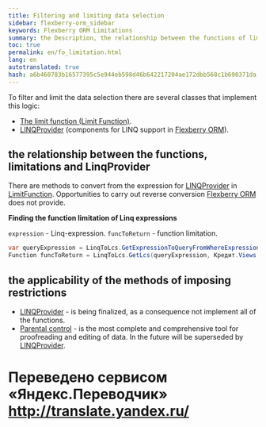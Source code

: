 ```yaml
--- 
title: Filtering and limiting data selection 
sidebar: flexberry-orm_sidebar 
keywords: Flexberry ORM Limitations 
summary: the Description, the relationship between the functions of limitations and LinqProvider example convert 
toc: true 
permalink: en/fo_limitation.html 
lang: en 
autotranslated: true 
hash: a6b460783b16577395c5e944eb598d46b642217204ae172dbb568c1b690371da 
--- 
```


To filter and limit the data selection there are several classes that implement this logic: 

* [The limit function (Limit Function)](fo_limit-function.html). 
* [LINQProvider](fo_linq-provider.html) (components for LINQ support in [Flexberry ORM](fo_flexberry-orm.html)). 

## the relationship between the functions, limitations and LinqProvider 

There are methods to convert from the expression for [LINQProvider](fo_linq-provider.html) in [LimitFunction](fo_limit-function.html). Opportunities to carry out reverse conversion [Flexberry ORM](fo_flexberry-orm.html) does not provide. 

__Finding the function limitation of Linq expressions__ 

`expression` - Linq-expression. 
`funcToReturn` - function limitation. 

``` csharp
var queryExpression = LinqToLcs.GetExpressionToQueryFromWhereExpression(expression, typeof(Кредит));  
Function funcToReturn = LinqToLcs.GetLcs(queryExpression, Кредит.Views.C__КредитE, limitResolvingViews).LimitFunction;
``` 

## the applicability of the methods of imposing restrictions 

* [LINQProvider](fo_linq-provider.html) - is being finalized, as a consequence not implement all of the functions. 
* [Parental control](fo_limit-function.html) - is the most complete and comprehensive tool for proofreading and editing of data. In the future will be superseded by [LINQProvider](fo_linq-provider.html). 



 # Переведено сервисом «Яндекс.Переводчик» http://translate.yandex.ru/